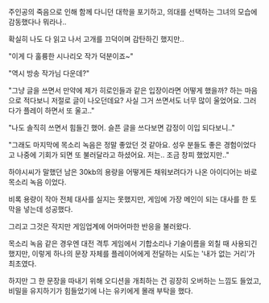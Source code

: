 주인공의 죽음으로 인해 함께 다니던 대학을 포기하고, 의대를 선택하는 그녀의 모습에 감동했다나 뭐라나.. 

확실히 나도 다 읽고 나서 고개를 끄덕이며 감탄하긴 했지만.. 

"이게 다 훌륭한 시나리오 작가 덕분이죠~"

"역시 방송 작가님 다운데?"

"그냥 글을 쓰면서 만약에 제가 히로인들과 같은 입장이라면 어떻게 했을까? 하는 마음으로 적다보니 저절로 글이 나오던데요? 사실 그거 쓰면서도 너무 많이 울었어요. 그러다가 플레이 하면서 또 울고.."

"나도 솔직히 쓰면서 힘들긴 했어. 슬픈 글을 쓰다보면 감정이 이입 되다보니.."

"그래도 마지막에 목소리 녹음은 정말 좋았던 것 같아요. 성우 분들도 좋은 경험이었다고 나중에 기회가 되면 또 불러달라고 하셨어요. 저는.. 조금 창피 했었지만.."

하야시씨가 말했던 남은 30kb의 용량을 어떻게든 채워보려다가 나온 아이디어는 바로 목소리 녹음 이었다. 

비록 용량이 작아 전체 대사를 실지는 못했지만, 게임에 가장 메인이 되는 대사를 한 토막을 넣는데 성공했다.

그리고 그것은 작지만 게임업계에 어마어마한 반응을 불러왔다.

목소리 녹음 같은 경우엔 대전 격투 게임에서 기합소리나 기술이름을 외칠 때 사용되긴 했지만, 이렇게 하나의 문장 자체를 플레이어에게 전달하는 시도는 '내가 없는 거리'가 최초였다.

하지만 그 한 문장을 따내기 위해 오디션을 개최하는 건 굉장히 오버하는 느낌도 들었고, 비밀을 유지하기가 힘들었기에 나는 유키에게 몰래 부탁을 했다.
